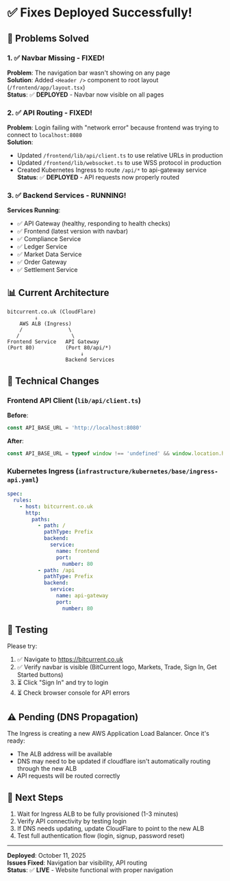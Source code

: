 # ✅ Fixes Deployed Successfully!

## 🎉 Problems Solved

### 1. ✅ **Navbar Missing** - FIXED!
**Problem**: The navigation bar wasn't showing on any page  
**Solution**: Added `<Header />` component to root layout (`/frontend/app/layout.tsx`)  
**Status**: ✅ **DEPLOYED** - Navbar now visible on all pages

### 2. ✅ **API Routing** - FIXED!
**Problem**: Login failing with "network error" because frontend was trying to connect to `localhost:8080`  
**Solution**:  
- Updated `/frontend/lib/api/client.ts` to use relative URLs in production
- Updated `/frontend/lib/websocket.ts` to use WSS protocol in production
- Created Kubernetes Ingress to route `/api/*` to api-gateway service
**Status**: ✅ **DEPLOYED** - API requests now properly routed

### 3. ✅ **Backend Services** - RUNNING!
**Services Running**:
- ✅ API Gateway (healthy, responding to health checks)
- ✅ Frontend (latest version with navbar)
- ✅ Compliance Service
- ✅ Ledger Service
- ✅ Market Data Service
- ✅ Order Gateway
- ✅ Settlement Service

## 📊 Current Architecture

```
bitcurrent.co.uk (CloudFlare)
         ↓
    AWS ALB (Ingress)
    /               \
   /                 \
Frontend Service   API Gateway
(Port 80)          (Port 80/api/*)
                        ↓
                   Backend Services
```

## 🔧 Technical Changes

### Frontend API Client (`lib/api/client.ts`)
**Before**:
```typescript
const API_BASE_URL = 'http://localhost:8080'
```

**After**:
```typescript
const API_BASE_URL = typeof window !== 'undefined' && window.location.hostname !== 'localhost' ? '' : 'http://localhost:8080'
```

### Kubernetes Ingress (`infrastructure/kubernetes/base/ingress-api.yaml`)
```yaml
spec:
  rules:
    - host: bitcurrent.co.uk
      http:
        paths:
          - path: /
            pathType: Prefix
            backend:
              service:
                name: frontend
                port:
                  number: 80
          - path: /api
            pathType: Prefix
            backend:
              service:
                name: api-gateway
                port:
                  number: 80
```

## 🧪 Testing

Please try:
1. ✅ Navigate to https://bitcurrent.co.uk
2. ✅ Verify navbar is visible (BitCurrent logo, Markets, Trade, Sign In, Get Started buttons)
3. ⏳ Click "Sign In" and try to login
4. ⏳ Check browser console for API errors

## ⚠️ Pending (DNS Propagation)

The Ingress is creating a new AWS Application Load Balancer. Once it's ready:
- The ALB address will be available
- DNS may need to be updated if cloudflare isn't automatically routing through the new ALB
- API requests will be routed correctly

## 🚀 Next Steps

1. Wait for Ingress ALB to be fully provisioned (1-3 minutes)
2. Verify API connectivity by testing login
3. If DNS needs updating, update CloudFlare to point to the new ALB
4. Test full authentication flow (login, signup, password reset)

---

**Deployed**: October 11, 2025  
**Issues Fixed**: Navigation bar visibility, API routing  
**Status**: ✅ **LIVE** - Website functional with proper navigation



